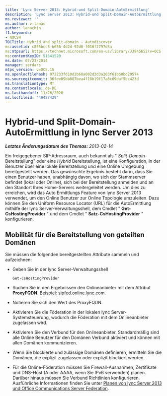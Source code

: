 ```yaml
---
title: 'Lync Server 2013: Hybrid-und Split-Domain-AutoErmittlung'
description: 'Lync Server 2013: Hybrid-und Split-Domain-AutoErmittlung.'
ms.reviewer: ''
ms.author: v-lanac
author: lanachin
f1.keywords:
- NOCSH
TOCTitle: Hybrid and split-domain - Autodiscover
ms:assetid: c855bcc5-b656-4d2d-92d6-f016f2797d3a
ms:mtpsurl: https://technet.microsoft.com/en-us/library/JJ945652(v=OCS.15)
ms:contentKeyID: 51541520
ms.date: 07/23/2014
manager: serdars
mtps_version: v=OCS.15
ms.openlocfilehash: 972233fd10d2b68a002d2d3a203f61bb0bd29574
ms.sourcegitcommit: 36fee89bb887bea4f18b19f17a8c69daf5bc423d
ms.translationtype: MT
ms.contentlocale: de-DE
ms.lasthandoff: 11/26/2020
ms.locfileid: "49427439"
---
```

# <a name="hybrid-and-split-domain---autodiscover-in-lync-server-2013"></a>Hybrid-und Split-Domain-AutoErmittlung in lync Server 2013

<div data-xmlns="http://www.w3.org/1999/xhtml">

<div class="topic" data-xmlns="http://www.w3.org/1999/xhtml" data-msxsl="urn:schemas-microsoft-com:xslt" data-cs="https://msdn.microsoft.com/">

<div data-asp="https://msdn2.microsoft.com/asp">



</div>

<div id="mainSection">

<div id="mainBody">

<span> </span>

_**Letztes Änderungsdatum des Themas:** 2013-02-14_

Ein freigegebener SIP-Adressraum, auch bekannt als " *Split-Domain-* Bereitstellung" oder eine *Hybrid* Bereitstellung, ist eine Konfiguration, in der Benutzer über eine lokale Bereitstellung und eine Online Umgebung bereitgestellt werden. Das gewünschte Ergebnis besteht darin, dass Sie einen Benutzer haben, unabhängig davon, wo sich der Stammserver befindet (lokal oder Online), sich bei der Bereitstellung anmelden und an den Standort Ihres Home-Servers weitergeleitet werden. Um dies zu erreichen, wird das Auto Ermittlungs Feature von lync Server 2013 verwendet, um den Online Benutzer zur Online Topologie umzuleiten. Dazu können Sie den Uniform Resource Locator (URL) für die AutoErmittlung mithilfe der lync Server-Verwaltungsshell, dem Cmdlet " **Get-CsHostingProvider** " und dem Cmdlet " **Satz-CsHostingProvider** " konfigurieren.

<div>

## <a name="mobility-for-the-split-domain-deployment"></a>Mobilität für die Bereitstellung von geteilten Domänen

Sie müssen die folgenden bereitgestellten Attribute sammeln und aufzeichnen:

  - Geben Sie in der lync Server-Verwaltungsshell
    
        Get-CsHostingProvider

  - Suchen Sie in den Ergebnissen den Onlineanbieter mit dem Attribut **ProxyFQDN**. Beispiel: sipfed.online.lync.com.

  - Notieren Sie sich den Wert des ProxyFQDN.

  - Aktivieren Sie die Föderation in der lokalen lync Server-Systemsteuerung, wodurch die Föderation mit dem Onlineanbieter zugelassen wird.

  - Aktivieren Sie den Verbund für den Onlineanbieter. Standardmäßig sind alle Online Benutzer für den Domänen Verbund aktiviert und können mit allen Domänen kommunizieren.

  - Wenn Sie blockierte und zulässige Domänen definieren, ermitteln Sie die Domänen, die explizit zugelassen oder explizit blockiert werden.

  - Für die Online-Föderation müssen Sie Firewall-Ausnahmen, Zertifikate und DNS-Host (A oder AAAA, wenn Sie IPv6 verwenden) planen. Darüber hinaus müssen Sie Verbund Richtlinien konfigurieren. Ausführliche Informationen finden Sie unter [Planen von lync Server 2013 und Office Communications Server Federation](lync-server-2013-planning-for-lync-server-and-office-communications-server-federation.md).

</div>

</div>

<span> </span>

</div>

</div>

</div>

